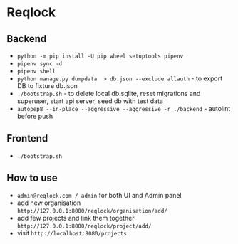 # Reqlock

## Backend

- `python -m pip install -U pip wheel setuptools pipenv`
- `pipenv sync -d`
- `pipenv shell`
- `python manage.py dumpdata  > db.json --exclude allauth` - to export DB to fixture db.json
- `./bootstrap.sh` - to delete local db.sqlite, reset migrations and superuser, start api server, seed db with test data
- `autopep8 --in-place --aggressive --aggressive -r ./backend` - autolint before push

## Frontend

- `./bootstrap.sh`

## How to use
- `admin@reqlock.com / admin` for both UI and Admin panel
- add new organisation `http://127.0.0.1:8000/reqlock/organisation/add/`
- add few projects and link them together `http://127.0.0.1:8000/reqlock/project/add/`
- visit `http://localhost:8080/projects`
